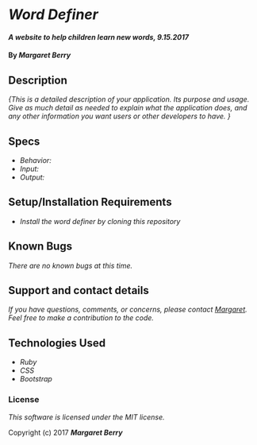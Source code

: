 # _Word Definer_

#### _A website to help children learn new words, 9.15.2017_

#### By _**Margaret Berry**_

## Description

_{This is a detailed description of your application. Its purpose and usage.  Give as much detail as needed to explain what the application does, and any other information you want users or other developers to have. }_

## Specs

* _Behavior:_
* _Input:_
* _Output:_

## Setup/Installation Requirements

* _Install the word definer by cloning this repository_

## Known Bugs

_There are no known bugs at this time._

## Support and contact details

_If you have questions, comments, or concerns, please contact [Margaret](margaretshelaghmcgovern@gmail.com).  Feel free to make a contribution to the code._

## Technologies Used

* _Ruby_
* _CSS_
* _Bootstrap_

### License

*This software is licensed under the MIT license.*

Copyright (c) 2017 **_Margaret Berry_**

